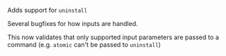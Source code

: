 Adds support for `uninstall`

Several bugfixes for how inputs are handled.

This now validates that only supported input parameters are passed to a command (e.g. `atomic` can't be passed to `uninstall`)